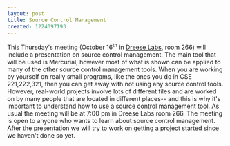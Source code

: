 ```yaml
---
layout: post
title: Source Control Management
created: 1224097193
---
```

This Thursday's meeting (October 16<sup>th</sup> in [Dreese Labs](http://www.osu.edu/map/building.php?building=279), room 266) will include a presentation on source control management. The main tool that will be used is Mercurial, however most of what is shown can be applied to many of the other source control management tools. When you are working by yourself on really small programs, like the ones you do in CSE 221,222,321, then you can get away with not using any source control tools. However, real-world projects involve lots of different files and are worked on by many people that are located in different places-- and this is why it's important to understand how to use a source control management tool. As usual the meeting will be at 7:00 pm in Dreese Labs room 266\. The meeting is open to anyone who wants to learn about source control management. After the presentation we will try to work on getting a project started since we haven't done so yet.

